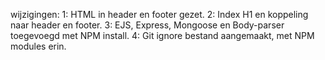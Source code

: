 wijzigingen:
1: HTML in header en footer gezet.
2: Index H1 en koppeling naar header en footer.
3: EJS, Express, Mongoose en Body-parser toegevoegd met NPM install.
4: Git ignore bestand aangemaakt, met NPM modules erin.